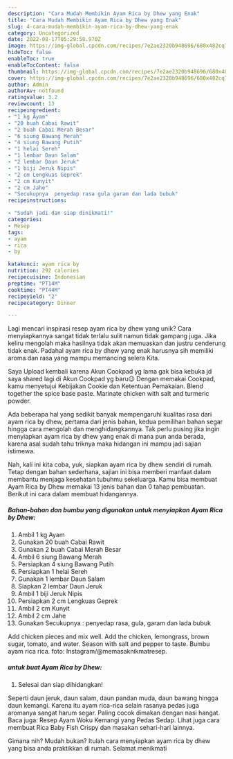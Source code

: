 ```yaml
---
description: "Cara Mudah Membikin Ayam Rica by Dhew yang Enak"
title: "Cara Mudah Membikin Ayam Rica by Dhew yang Enak"
slug: 4-cara-mudah-membikin-ayam-rica-by-dhew-yang-enak
category: Uncategorized
date: 2022-08-17T05:29:58.970Z
image: https://img-global.cpcdn.com/recipes/7e2ae2320b948696/680x482cq70/ayam-rica-by-dhew-foto-resep-utama.jpg
hideToc: false
enableToc: true
enableTocContent: false
thumbnail: https://img-global.cpcdn.com/recipes/7e2ae2320b948696/680x482cq70/ayam-rica-by-dhew-foto-resep-utama.jpg
cover: https://img-global.cpcdn.com/recipes/7e2ae2320b948696/680x482cq70/ayam-rica-by-dhew-foto-resep-utama.jpg
author: Admin
authorAv: notfound
ratingvalue: 3.2
reviewcount: 13
recipeingredient:
- "1 kg Ayam"
- "20 buah Cabai Rawit"
- "2 buah Cabai Merah Besar"
- "6 siung Bawang Merah"
- "4 siung Bawang Putih"
- "1 helai Sereh"
- "1 lembar Daun Salam"
- "2 lembar Daun Jeruk"
- "1 biji Jeruk Nipis"
- "2 cm Lengkuas Geprek"
- "2 cm Kunyit"
- "2 cm Jahe"
- "Secukupnya  penyedap rasa gula garam dan lada bubuk"
recipeinstructions:

- "Sudah jadi dan siap dinikmati!"
categories:
- Resep
tags:
- ayam
- rica
- by

katakunci: ayam rica by 
nutrition: 292 calories
recipecuisine: Indonesian
preptime: "PT14M"
cooktime: "PT44M"
recipeyield: "2"
recipecategory: Dinner

---
```





Lagi mencari inspirasi resep ayam rica by dhew yang unik? Cara menyiapkannya sangat tidak terlalu sulit namun tidak gampang juga. Jika keliru mengolah maka hasilnya tidak akan memuaskan dan justru cenderung tidak enak. Padahal ayam rica by dhew yang enak harusnya sih memiliki aroma dan rasa yang mampu memancing selera Kita.





Saya Upload kembali karena Akun Cookpad yg lama gak bisa kebuka jd saya shared lagi di Akun Cookpad yg baru😉 Dengan memakai Cookpad, kamu menyetujui Kebijakan Cookie dan Ketentuan Pemakaian. Blend together the spice base paste. Marinate chicken with salt and turmeric powder.

Ada beberapa hal yang sedikit banyak mempengaruhi kualitas rasa dari ayam rica by dhew, pertama dari jenis bahan, kedua pemilihan bahan segar hingga cara mengolah dan menghidangkannya. Tak perlu pusing jika ingin menyiapkan ayam rica by dhew yang enak di mana pun anda berada, karena asal sudah tahu triknya maka hidangan ini mampu jadi sajian istimewa.






Nah, kali ini kita coba, yuk, siapkan ayam rica by dhew sendiri di rumah. Tetap dengan bahan sederhana, sajian ini bisa memberi manfaat dalam membantu menjaga kesehatan tubuhmu sekeluarga. Kamu bisa membuat Ayam Rica by Dhew memakai 13 jenis bahan dan 0 tahap pembuatan. Berikut ini cara dalam membuat hidangannya.

<!--inarticleads1-->

##### Bahan-bahan dan bumbu yang digunakan untuk menyiapkan Ayam Rica by Dhew:

1. Ambil 1 kg Ayam
1. Gunakan 20 buah Cabai Rawit
1. Gunakan 2 buah Cabai Merah Besar
1. Ambil 6 siung Bawang Merah
1. Persiapkan 4 siung Bawang Putih
1. Persiapkan 1 helai Sereh
1. Gunakan 1 lembar Daun Salam
1. Siapkan 2 lembar Daun Jeruk
1. Ambil 1 biji Jeruk Nipis
1. Persiapkan 2 cm Lengkuas Geprek
1. Ambil 2 cm Kunyit
1. Ambil 2 cm Jahe
1. Gunakan Secukupnya : penyedap rasa, gula, garam dan lada bubuk


Add chicken pieces and mix well. Add the chicken, lemongrass, brown sugar, tomato, and water. Season with salt and pepper to taste. Bumbu ayam rica rica. foto: Instagram/@memasaknikmatresep. 

<!--inarticleads2-->

#####  untuk buat Ayam Rica by Dhew:


1. Selesai dan siap dihidangkan!

Seperti daun jeruk, daun salam, daun pandan muda, daun bawang hingga daun kemangi. Karena itu ayam rica-rica selain rasanya pedas juga aromanya sangat harum segar. Paling cocok dimakan dengan nasi hangat. Baca juga: Resep Ayam Woku Kemangi yang Pedas Sedap. Lihat juga cara membuat Rica Baby Fish Crispy dan masakan sehari-hari lainnya. 

Gimana nih? Mudah bukan? Itulah cara menyiapkan ayam rica by dhew yang bisa anda praktikkan di rumah. Selamat menikmati
